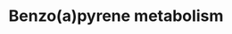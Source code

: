 ---
annotations:
- type: Pathway Ontology
  value: xenobiotics biodegradation pathway
- type: Pathway Ontology
  value: cellular detoxification pathway
- type: Pathway Ontology
  value: benzo(a)pyrene metabolic pathway
authors:
- Mkutmon
- Lorasimons
description: Metabolism of benzo(a)pyrene, which is facilitated by CYP1A1/CYP1B1,
  EPHX1 and so on. Metabolism leads to formation of DNA adducts which are very carcinogenic.
  Also leads to formation of ROS.
last-edited: 2018-06-07
organisms:
- Bos taurus
redirect_from:
- /index.php/Pathway:WP3263
- /instance/WP3263
schema-jsonld:
- '@context': https://schema.org/
  '@id': https://wikipathways.github.io/pathways/WP3263.html
  '@type': Dataset
  creator:
    '@type': Organization
    name: WikiPathways
  description: Metabolism of benzo(a)pyrene, which is facilitated by CYP1A1/CYP1B1,
    EPHX1 and so on. Metabolism leads to formation of DNA adducts which are very carcinogenic.
    Also leads to formation of ROS.
  keywords:
  - CYP1B1
  - Benzo[a]pyrene-3,6-dione
  - Benzo[a]pyrene radical cation
  - 7,8-dihydroxy-7,8-dihydro-benzo[a]pyrene
  - AKR1C4
  - 3-hydroxy-benzo[a]pyrene
  - Benzo[a]pyrene
  - AKR1C3
  - 7-hydroxy-benzo[a]pyrene
  - Cytochrome P450 peroxidase
  - CYP3A4
  - Benzo[a]pyrene-7-glucuronide
  - Benzo[a]pyrene-7,8-dione
  - 9,10-epoxy-7,8-dihydroxy-7,8-dihydro-benzo[a]pyrene
  - AKR1A1
  - 7,8-epoxy-benzo[a]pyrene
  - Benzo[a]pyrene-6,12-dione
  - Benzo[a]pyrene-9-sulfate
  - Benzo[a]pyrene-9-glucuronide
  - Benzo[a]pyrene-1,6-dione
  - Benzo[a]pyrene-7-sulfate
  - AKR1C1
  - 9-hydroxy-benzo[a]pyrene
  - EPHX1
  - 6-hydroxy-benzo[a]pyrene
  - SULT
  - AKR1C2
  - Glucuronosyltransferase
  - CYP1A1
  license: CC0
  name: Benzo(a)pyrene metabolism
seo: CreativeWork
title: Benzo(a)pyrene metabolism
wpid: WP3263
---